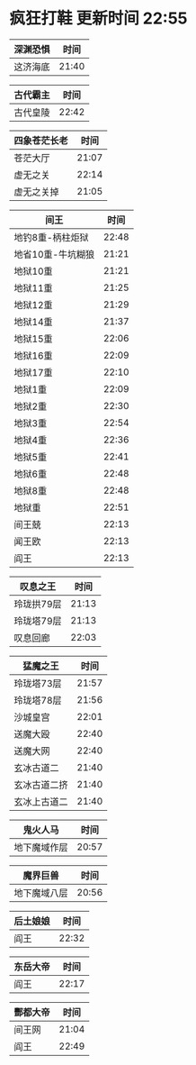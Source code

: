 # 疯狂打鞋 更新时间 22:55

| 深渊恐惧   | 时间    |
|--------|-------|
| 这济海底 | 21:40 |

| 古代霸主   | 时间    |
|--------|-------|
| 古代皇陵 | 22:42 |

| 四象苍茫长老   | 时间    |
|--------|-------|
| 苍茫大厅 | 21:07 |
| 虚无之关 | 22:14 |
| 虚无之关掉 | 21:05 |

| 间王   | 时间    |
|--------|-------|
| 地钓8重-柄柱炬狱 | 22:48 |
| 地省10重-牛坑糊狼 | 21:21 |
| 地狱10重 | 21:21 |
| 地狱11重 | 21:25 |
| 地狱12重 | 21:29 |
| 地狱14重 | 21:37 |
| 地狱15重 | 22:06 |
| 地狱16重 | 22:09 |
| 地狱17重 | 22:10 |
| 地狱1重 | 22:09 |
| 地狱2重 | 22:30 |
| 地狱3重 | 22:54 |
| 地狱4重 | 22:36 |
| 地狱5重 | 22:41 |
| 地狱6重 | 22:48 |
| 地狱8重 | 22:48 |
| 地狱重 | 22:51 |
| 间王兢 | 22:13 |
| 闻王欧 | 22:13 |
| 阎王 | 22:13 |

| 叹息之王   | 时间    |
|--------|-------|
| 玲珑拱79层 | 21:13 |
| 玲珑塔79层 | 21:13 |
| 叹息回廊 | 22:03 |

| 猛魔之王   | 时间    |
|--------|-------|
| 玲珑塔73层 | 21:57 |
| 玲珑塔78层 | 21:56 |
| 沙城皇宫 | 22:01 |
| 送魔大殴 | 22:40 |
| 送魔大网 | 22:40 |
| 玄冰古道二 | 21:40 |
| 玄冰古道二挤 | 21:40 |
| 玄冰上古道二 | 21:40 |

| 鬼火人马   | 时间    |
|--------|-------|
| 地下魔域作层 | 20:57 |

| 魔界巨兽   | 时间    |
|--------|-------|
| 地下魔域八层 | 20:56 |

| 后土娘娘   | 时间    |
|--------|-------|
| 阎王 | 22:32 |

| 东岳大帝   | 时间    |
|--------|-------|
| 阎王 | 22:17 |

| 酆都大帝   | 时间    |
|--------|-------|
| 间王网 | 21:04 |
| 阎王 | 22:49 |